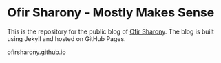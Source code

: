 # Ofir Sharony - Mostly Makes Sense

This is the repository for the public blog of [Ofir Sharony](https://linktr.ee/ofirsharony). The blog is built using Jekyll and hosted on GitHub Pages.

ofirsharony.github.io
